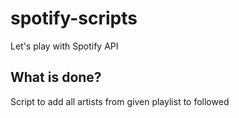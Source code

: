 # spotify-scripts

Let's play with Spotify API

## What is done?

Script to add all artists from given playlist to followed
